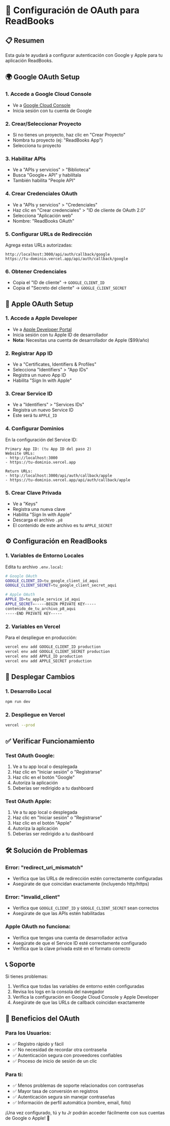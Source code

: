 # 🔐 Configuración de OAuth para ReadBooks

## 📋 Resumen
Esta guía te ayudará a configurar autenticación con Google y Apple para tu aplicación ReadBooks.

## 🌍 Google OAuth Setup

### 1. Accede a Google Cloud Console
- Ve a [Google Cloud Console](https://console.cloud.google.com/)
- Inicia sesión con tu cuenta de Google

### 2. Crear/Seleccionar Proyecto
- Si no tienes un proyecto, haz clic en "Crear Proyecto"
- Nombra tu proyecto (ej: "ReadBooks App")
- Selecciona tu proyecto

### 3. Habilitar APIs
- Ve a "APIs y servicios" > "Biblioteca"
- Busca "Google+ API" y habilítala
- También habilita "People API"

### 4. Crear Credenciales OAuth
- Ve a "APIs y servicios" > "Credenciales"
- Haz clic en "Crear credenciales" > "ID de cliente de OAuth 2.0"
- Selecciona "Aplicación web"
- Nombre: "ReadBooks OAuth"

### 5. Configurar URLs de Redirección
Agrega estas URLs autorizadas:
```
http://localhost:3000/api/auth/callback/google
https://tu-dominio.vercel.app/api/auth/callback/google
```

### 6. Obtener Credenciales
- Copia el "ID de cliente" → `GOOGLE_CLIENT_ID`
- Copia el "Secreto del cliente" → `GOOGLE_CLIENT_SECRET`

## 🍎 Apple OAuth Setup

### 1. Accede a Apple Developer
- Ve a [Apple Developer Portal](https://developer.apple.com/)
- Inicia sesión con tu Apple ID de desarrollador
- **Nota:** Necesitas una cuenta de desarrollador de Apple ($99/año)

### 2. Registrar App ID
- Ve a "Certificates, Identifiers & Profiles"
- Selecciona "Identifiers" > "App IDs"
- Registra un nuevo App ID
- Habilita "Sign In with Apple"

### 3. Crear Service ID
- Ve a "Identifiers" > "Services IDs"
- Registra un nuevo Service ID
- Este será tu `APPLE_ID`

### 4. Configurar Dominios
En la configuración del Service ID:
```
Primary App ID: (tu App ID del paso 2)
Website URLs: 
- http://localhost:3000
- https://tu-dominio.vercel.app

Return URLs:
- http://localhost:3000/api/auth/callback/apple
- https://tu-dominio.vercel.app/api/auth/callback/apple
```

### 5. Crear Clave Privada
- Ve a "Keys"
- Registra una nueva clave
- Habilita "Sign In with Apple"
- Descarga el archivo `.p8`
- El contenido de este archivo es tu `APPLE_SECRET`

## ⚙️ Configuración en ReadBooks

### 1. Variables de Entorno Locales
Edita tu archivo `.env.local`:

```bash
# Google OAuth
GOOGLE_CLIENT_ID=tu_google_client_id_aqui
GOOGLE_CLIENT_SECRET=tu_google_client_secret_aqui

# Apple OAuth
APPLE_ID=tu_apple_service_id_aqui
APPLE_SECRET=-----BEGIN PRIVATE KEY-----
contenido_de_tu_archivo_p8_aqui
-----END PRIVATE KEY-----
```

### 2. Variables en Vercel
Para el despliegue en producción:

```bash
vercel env add GOOGLE_CLIENT_ID production
vercel env add GOOGLE_CLIENT_SECRET production
vercel env add APPLE_ID production
vercel env add APPLE_SECRET production
```

## 🚀 Desplegar Cambios

### 1. Desarrollo Local
```bash
npm run dev
```

### 2. Despliegue en Vercel
```bash
vercel --prod
```

## ✅ Verificar Funcionamiento

### Test OAuth Google:
1. Ve a tu app local o desplegada
2. Haz clic en "Iniciar sesión" o "Registrarse"
3. Haz clic en el botón "Google"
4. Autoriza la aplicación
5. Deberías ser redirigido a tu dashboard

### Test OAuth Apple:
1. Ve a tu app local o desplegada
2. Haz clic en "Iniciar sesión" o "Registrarse"
3. Haz clic en el botón "Apple"
4. Autoriza la aplicación
5. Deberías ser redirigido a tu dashboard

## 🛠️ Solución de Problemas

### Error: "redirect_uri_mismatch"
- Verifica que las URLs de redirección estén correctamente configuradas
- Asegúrate de que coincidan exactamente (incluyendo http/https)

### Error: "invalid_client"
- Verifica que `GOOGLE_CLIENT_ID` y `GOOGLE_CLIENT_SECRET` sean correctos
- Asegúrate de que las APIs estén habilitadas

### Apple OAuth no funciona:
- Verifica que tengas una cuenta de desarrollador activa
- Asegúrate de que el Service ID esté correctamente configurado
- Verifica que la clave privada esté en el formato correcto

## 📞 Soporte

Si tienes problemas:
1. Verifica que todas las variables de entorno estén configuradas
2. Revisa los logs en la consola del navegador
3. Verifica la configuración en Google Cloud Console y Apple Developer
4. Asegúrate de que las URLs de callback coincidan exactamente

## 🎯 Beneficios del OAuth

### Para los Usuarios:
- ✅ Registro rápido y fácil
- ✅ No necesidad de recordar otra contraseña
- ✅ Autenticación segura con proveedores confiables
- ✅ Proceso de inicio de sesión de un clic

### Para ti:
- ✅ Menos problemas de soporte relacionados con contraseñas
- ✅ Mayor tasa de conversión en registros
- ✅ Autenticación segura sin manejar contraseñas
- ✅ Información de perfil automática (nombre, email, foto)

¡Una vez configurado, tú y tu Jr podrán acceder fácilmente con sus cuentas de Google o Apple! 🎉
